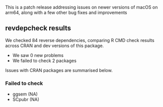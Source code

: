 This is a patch release addressing issues on newer versions of macOS on arm64,
along with a few other bug fixes and improvements

## revdepcheck results

We checked 84 reverse dependencies, comparing R CMD check results across CRAN and dev versions of this package.

 * We saw 0 new problems
 * We failed to check 2 packages

Issues with CRAN packages are summarised below.

### Failed to check

* ggsem  (NA)
* SCpubr (NA)
